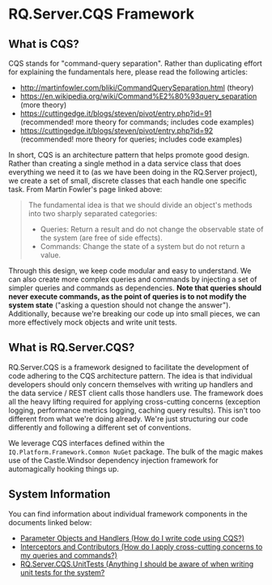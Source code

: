 # RQ.Server.CQS Framework

## What is CQS?
CQS stands for "command-query separation".  Rather than duplicating effort for explaining the fundamentals here, please read the following articles:
- http://martinfowler.com/bliki/CommandQuerySeparation.html (theory)
- https://en.wikipedia.org/wiki/Command%E2%80%93query_separation (more theory)
- https://cuttingedge.it/blogs/steven/pivot/entry.php?id=91 (recommended! more theory for commands; includes code examples)
- https://cuttingedge.it/blogs/steven/pivot/entry.php?id=92 (recommended! more theory for queries; includes code examples)

In short, CQS is an architecture pattern that helps promote good design.  Rather than creating a single method in a data service class that does everything we need it to (as we have been doing in the RQ.Server project), we create a set of small, discrete classes that each handle one specific task.  From Martin Fowler's page linked above:
>The fundamental idea is that we should divide an object's methods into two sharply separated categories:
>- Queries: Return a result and do not change the observable state of the system (are free of side effects).
>- Commands: Change the state of a system but do not return a value.

Through this design, we keep code modular and easy to understand.  We can also create more complex queries and commands by injecting a set of simpler queries and commands as dependencies.   **Note that queries should never execute commands, as the point of queries is to not modify the system state** ("asking a question should not change the answer").  Additionally, because we're breaking our code up into small pieces, we can more effectively mock objects and write unit tests.

## What is RQ.Server.CQS?
RQ.Server.CQS is a framework designed to facilitate the development of code adhering to the CQS architecture pattern.  The idea is that individual developers should only concern themselves with writing up handlers and the data service / REST client calls those handlers use.  The framework does all the heavy lifting required for applying cross-cutting concerns (exception logging, performance metrics logging, caching query results).  This isn't too different from what we're doing already.  We're just structuring our code differently and following a different set of conventions.

We leverage CQS interfaces defined within the `IQ.Platform.Framework.Common NuGet` package.  The bulk of the magic makes use of the Castle.Windsor dependency injection framework for automagically hooking things up.

## System Information
You can find information about individual framework components in the documents linked below:
- [Parameter Objects and Handlers (How do I write code using CQS?)](documentation/parameterObjectsAndHandlers.md)
- [Interceptors and Contributors (How do I apply cross-cutting concerns to my queries and commands?)](documentation/interceptorsAndContributors.md)
- [RQ.Server.CQS.UnitTests (Anything I should be aware of when writing unit tests for the system?](documentation/testing.md)
